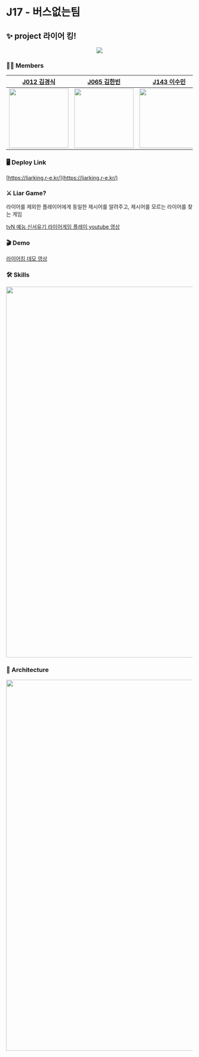 # J17 - 버스없는팀

## ✨ project 라이어 킹!

<p align="center">
  <img src="https://user-images.githubusercontent.com/83746849/144019319-490453cd-b7ef-4a0d-a485-cde3165f50a9.JPG">
</p>

### 🙍‍♂️ Members

| [J012 김경식](https://github.com/kskim625)                                                    | [J065 김한빈](https://github.com/a1029)                                                       | [J143 이수민](https://github.com/sumin123456)                                                      | [J208 최인규](https://github.com/Dunde1)                                                      |
| --------------------------------------------------------------------------------------------- | --------------------------------------------------------------------------------------------- | -------------------------------------------------------------------------------------------------- | --------------------------------------------------------------------------------------------- |
| <img src="https://avatars.githubusercontent.com/u/83746849?v=4" width="160px" height="160px"> | <img src="https://avatars.githubusercontent.com/u/15135565?v=4" width="160px" height="160px"> | <img src="https://avatars.githubusercontent.com/u/87405529?s=64&v=4" width="160px" height="160px"> | <img src="https://avatars.githubusercontent.com/u/75592009?v=4" width="160px" height="160px"> |

### 🖥 Deploy Link

[https://liarking.r-e.kr/](https://liarking.r-e.kr/)

### ⚔️ Liar Game?

<p>
  라이어를 제외한 플레이어에게 동일한 제시어를 알려주고, 제시어를 모르는 라이어를 찾는 게임
</p>

<a href="https://www.youtube.com/embed/xrABtX16V-4?start=17&end=72">
  <div>tvN 예능 신서유기 라이어게임 플레이 youtube 영상</div>
</a>

### 🎬 Demo

[라이어킹 데모 영상](https://www.youtube.com/watch?v=tY8fo2ZtO88)

### 🛠️ Skills

<img src="https://user-images.githubusercontent.com/15135565/144010575-a0bfce7d-c3ac-43b3-8a61-4d8bf2f5a5d0.PNG" width="1000px">

### 🧱 Architecture

<img src="https://user-images.githubusercontent.com/15135565/149805130-df628956-e02c-4347-834e-ee4178d44842.png" width="1000px">
